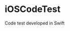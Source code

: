 # iOSCodeTest
Code test developed in Swift

<!--stackedit_data:
eyJoaXN0b3J5IjpbMTQ1NzkxNjU0Ml19
-->
